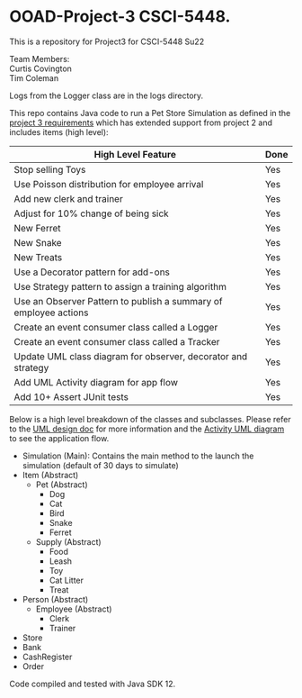 # OOAD-Project-3 CSCI-5448.
This is a repository for Project3 for CSCI-5448 Su22 

Team Members:   
Curtis Covington   
Tim Coleman     


Logs from the Logger class are in the logs directory.

This repo contains Java code to run a Pet Store Simulation as defined in the [project 3 requirements](OOAD%20Project%203.pdf) which has extended support from project 2 and includes items (high level): 

|  High Level Feature |  Done |
|---|---|
| Stop selling Toys | Yes  | 
| Use Poisson distribution for employee arrival | Yes  | 
| Add new clerk and trainer | Yes  | 
| Adjust for 10% change of being sick | Yes  | 
| New Ferret  | Yes  | 
| New Snake  | Yes  | 
| New Treats  | Yes  | 
| Use a Decorator pattern for add-ons  | Yes  | 
| Use Strategy pattern to assign a training algorithm  | Yes  | 
| Use an Observer Pattern to publish a summary of employee actions  | Yes  | 
| Create an event consumer class called a Logger | Yes  | 
| Create an event consumer class called a Tracker | Yes  |
| Update UML class diagram for observer, decorator and strategy | Yes  |
| Add UML Activity diagram for app flow | Yes  |
| Add 10+ Assert JUnit tests | Yes  |

Below is a high level breakdown of the classes and subclasses. Please refer to the [UML design doc](Pet_Store_Simulation_UML_Project_3.pdf ) for more information and the [Activity UML diagram](Pet_Store_UML_Activity_Diagram.pdf) to see the application flow. 

* Simulation (Main): Contains the main method to the launch the simulation (default of 30 days to simulate)
* Item (Abstract)
  * Pet (Abstract)
    * Dog 
    * Cat
    * Bird
    * Snake
    * Ferret
  * Supply (Abstract)
    * Food
    * Leash 
    * Toy 
    * Cat Litter
    * Treat
* Person (Abstract)
  * Employee (Abstract)
    * Clerk 
    * Trainer
* Store
* Bank 
* CashRegister
* Order

Code compiled and tested with Java SDK 12. 






